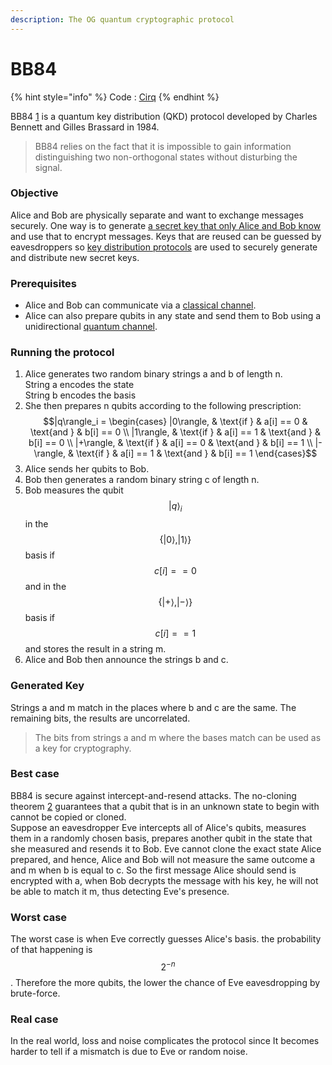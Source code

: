 ```yaml
---
description: The OG quantum cryptographic protocol
---
```


# BB84

{% hint style="info" %}
Code : [Cirq](../code/cirq/bb84.md)
{% endhint %}

BB84 [1](https://en.wikipedia.org/wiki/BB84) is a quantum key distribution (QKD) protocol developed by Charles Bennett and Gilles Brassard in 1984.

> BB84 relies on the fact that it is impossible to gain information distinguishing two non-orthogonal states without disturbing the signal.

### Objective

Alice and Bob are physically separate and want to exchange messages securely. One way is to generate [a secret key that only Alice and Bob know](https://en.wikipedia.org/wiki/Symmetric-key\_algorithm) and use that to encrypt messages. Keys that are reused can be guessed by eavesdroppers so [key distribution protocols](https://en.wikipedia.org/wiki/Key\_distribution) are used to securely generate and distribute new secret keys.

### Prerequisites

* Alice and Bob can communicate via a [classical channel](https://en.wikipedia.org/wiki/Classical\_information\_channel).
* Alice can also prepare qubits in any state and send them to Bob using a unidirectional [quantum channel](https://en.wikipedia.org/wiki/Quantum\_channel).

### Running the protocol

1. Alice generates two random binary strings a and b of length n. \
   String a encodes the state\
   String b encodes the basis
2. She then prepares n qubits according to the following prescription: \
   $$|q\rangle_i = \begin{cases} |0\rangle, & \text{if } & a[i] == 0 & \text{and } & b[i] == 0 \\ |1\rangle, & \text{if } & a[i] == 1 & \text{and } & b[i] == 0 \\ |+\rangle, & \text{if } & a[i] == 0 & \text{and } & b[i] == 1 \\ |-\rangle, & \text{if } & a[i] == 1 & \text{and } & b[i] == 1  \end{cases}$$&#x20;
3. Alice sends her qubits to Bob.&#x20;
4. Bob then generates a random binary string c of length n.&#x20;
5. Bob measures the qubit $$|q\rangle_i$$ in the $$\{|0⟩, |1⟩\}$$ basis if $$c[i] == 0$$ and in the$$\{|+⟩,|-⟩\}$$ basis if $$c[i]==1$$ and stores the result in a string m.&#x20;
6. Alice and Bob then announce the strings b and c.

### Generated Key

Strings a and m match in the places where b and c are the same. The remaining bits, the results are uncorrelated.

> The bits from strings a and m where the bases match can be used as a key for cryptography.

### Best case

BB84 is secure against intercept-and-resend attacks. The no-cloning theorem [2](https://en.wikipedia.org/wiki/No-cloning\_theorem) guarantees that a qubit that is in an unknown state to begin with cannot be copied or cloned. \
Suppose an eavesdropper Eve intercepts all of Alice's qubits, measures them in a randomly chosen basis, prepares another qubit in the state that she measured and resends it to Bob. Eve cannot clone the exact state Alice prepared, and hence, Alice and Bob will not measure the same outcome a and m when b is equal to c. So the first message Alice should send is encrypted with a, when Bob decrypts the message with his key, he will not be able to match it m, thus detecting Eve's presence.

### Worst case

The worst case is when Eve correctly guesses Alice's basis. the probability of that happening is $$2^{-n}$$. Therefore the more qubits, the lower the chance of Eve eavesdropping by brute-force.

### Real case

In the real world, loss and noise complicates the protocol since It becomes harder to tell if a mismatch is due to Eve or random noise.&#x20;
